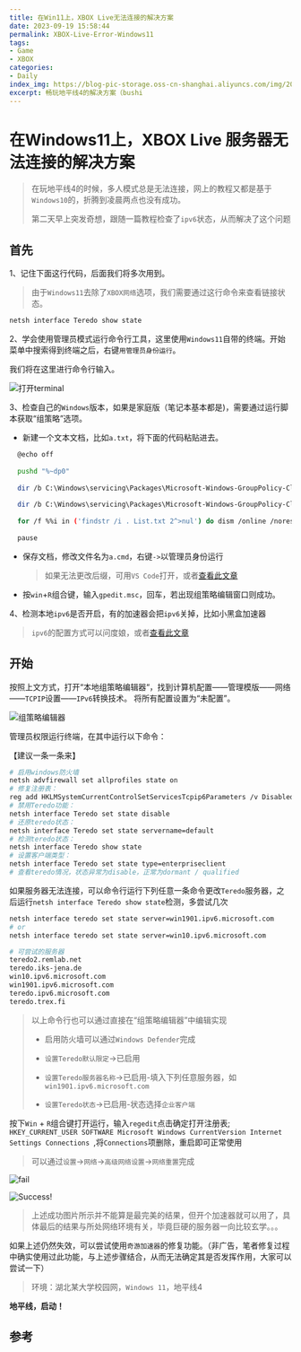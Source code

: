 ```yaml
---
title: 在Win11上，XBOX Live无法连接的解决方案
date: 2023-09-19 15:58:44
permalink: XBOX-Live-Error-Windows11
tags:
- Game
- XBOX
categories:
- Daily
index_img: https://blog-pic-storage.oss-cn-shanghai.aliyuncs.com/img/202309191601314.png
excerpt: 畅玩地平线4的解决方案（bushi
---
```


# 在Windows11上，XBOX Live 服务器无法连接的解决方案

> 在玩地平线4的时候，多人模式总是无法连接，网上的教程又都是基于`Windows10`的，折腾到凌晨两点也没有成功。
>
> 第二天早上突发奇想，跟随一篇教程检查了`ipv6`状态，从而解决了这个问题

## 首先

1、记住下面这行代码，后面我们将多次用到。

> 由于`Windows11`去除了`XBOX网络`选项，我们需要通过这行命令来查看链接状态。

```bash
netsh interface Teredo show state
```

2、学会使用管理员模式运行命令行工具，这里使用`Windows11`自带的终端。开始菜单中搜索得到终端之后，右键`用管理员身份运行`。

我们将在这里进行命令行输入。

![打开terminal](https://blog-pic-storage.oss-cn-shanghai.aliyuncs.com/img/202309191612414.png)

3、检查自己的`Windows`版本，如果是家庭版（笔记本基本都是)，需要通过运行脚本获取“组策略”选项。

- 新建一个文本文档，比如`a.txt`，将下面的代码粘贴进去。

```bash
  @echo off
  
  pushd "%~dp0"
  
  dir /b C:\Windows\servicing\Packages\Microsoft-Windows-GroupPolicy-ClientExtensions-Package~3*.mum >List.txt
  
  dir /b C:\Windows\servicing\Packages\Microsoft-Windows-GroupPolicy-ClientTools-Package~3*.mum >>List.txt
  
  for /f %%i in ('findstr /i . List.txt 2^>nul') do dism /online /norestart /add-package:"C:\Windows\servicing\Packages\%%i"
  
  pause
```

- 保存文档，修改文件名为`a.cmd`，右键`->`以管理员身份运行

  > 如果无法更改后缀，可用`VS Code`打开，或者[查看此文章](https://www.php.cn/faq/569056.html)

- 按`win`+`R`组合键，输入`gpedit.msc`，回车，若出现组策略编辑窗口则成功。

4、检测本地`ipv6`是否开启，有的加速器会把`ipv6`关掉，比如小黑盒加速器

> `ipv6`的配置方式可以问度娘，或者[查看此文章](https://www.sohu.com/a/322875365_594016)

## 开始

按照上文方式，打开“本地组策略编辑器“，找到计算机配置——管理模版——网络——`TCPIP`设置——`IPv6`转换技术。
将所有配置设置为“未配置”。

![组策略编辑器](https://blog-pic-storage.oss-cn-shanghai.aliyuncs.com/img/202309191622804.png)

管理员权限运行终端，在其中运行以下命令：

【建议一条一条来】

```bash
# 启用windows防火墙
netsh advfirewall set allprofiles state on
# 修复注册表：
reg add HKLMSystemCurrentControlSetServicesTcpip6Parameters /v DisabledComponents /t REG_DWORD /d 0x0
# 禁用Teredo功能：
netsh interface Teredo set state disable
# 还原teredo状态：
netsh interface Teredo set state servername=default
# 检测teredo状态：
netsh interface Teredo show state
# 设置客户端类型：
netsh interface Teredo set state type=enterpriseclient
# 查看teredo情况，状态异常为disable，正常为dormant / qualified
```

如果服务器无法连接，可以命令行运行下列任意一条命令更改`Teredo`服务器，之后运行`netsh interface Teredo show state`检测，多尝试几次

```bash
netsh interface teredo set state server=win1901.ipv6.microsoft.com
# or
netsh interface teredo set state server=win10.ipv6.microsoft.com

# 可尝试的服务器
teredo2.remlab.net
teredo.iks-jena.de
win10.ipv6.microsoft.com
win1901.ipv6.microsoft.com
teredo.ipv6.microsoft.com
teredo.trex.fi
```

> 以上命令行也可以通过直接在“组策略编辑器”中编辑实现
>
> - 启用防火墙可以通过`Windows Defender`完成
>
> - `设置Teredo默认限定`->已启用
> - `设置Teredo服务器名称`->已启用-填入下列任意服务器，如`win1901.ipv6.microsoft.com`
> - `设置Teredo状态`->已启用-状态选择`企业客户端`

按下`Win` + `R`组合键打开运行，输入`regedit`点击确定打开注册表; 
`HKEY_CURRENT_USER SOFTWARE Microsoft Windows CurrentVersion Internet Settings Connections `,将`Connections`项删除，重启即可正常使用 

> 可以通过`设置`->`网络`->`高级网络设置`->`网络重置`完成

![fail](https://blog-pic-storage.oss-cn-shanghai.aliyuncs.com/img/202309191629279.png)

![Success!](https://blog-pic-storage.oss-cn-shanghai.aliyuncs.com/img/202309191630104.png)

> 上述成功图片所示并不能算是最完美的结果，但开个加速器就可以用了，具体最后的结果与所处网络环境有关，毕竟巨硬的服务器一向比较玄学。。。

如果上述仍然失效，可以尝试使用`奇游加速器`的修复功能。（非广告，笔者修复过程中确实使用过此功能，与上述步骤结合，从而无法确定其是否发挥作用，大家可以尝试一下）

> 环境：湖北某大学校园网，`Windows 11`，地平线4

**地平线，启动！**

## 参考

[^1]:[微软游戏无法正常加入在线游戏的解决教程](https://www.qiyou.cn/games/758.html)
[^2]:[极限竞速：地平线 Teredo不合格解决方案](https://51huanqi.cn/极限竞速：地平线-teredo不合格解决方案/)
